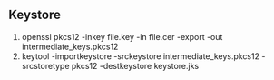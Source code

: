 ## Keystore
1. openssl pkcs12 -inkey file.key -in file.cer -export -out intermediate_keys.pkcs12 
2. keytool -importkeystore -srckeystore intermediate_keys.pkcs12 -srcstoretype pkcs12 -destkeystore keystore.jks